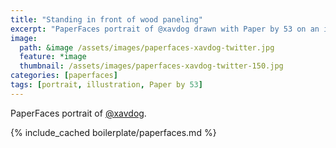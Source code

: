 ```yaml
---
title: "Standing in front of wood paneling"
excerpt: "PaperFaces portrait of @xavdog drawn with Paper by 53 on an iPad."
image: 
  path: &image /assets/images/paperfaces-xavdog-twitter.jpg 
  feature: *image
  thumbnail: /assets/images/paperfaces-xavdog-twitter-150.jpg
categories: [paperfaces]
tags: [portrait, illustration, Paper by 53]
---
```


PaperFaces portrait of [@xavdog](https://twitter.com/xavdog).

{% include_cached boilerplate/paperfaces.md %}
